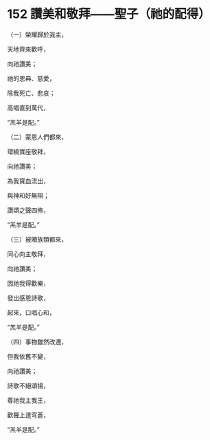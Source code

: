 # 152 讚美和敬拜——聖子（祂的配得）

（一）榮耀歸於我主，

天地齊來歡呼，

向祂讚美；

祂的恩典、慈愛，

除我死亡、悲哀；

高唱直到萬代，

“羔羊是配。”

（二）蒙恩人們都來，

環繞寶座敬拜，

向祂讚美；

為我寶血流出，

與神和好無阻；

讚頌之聲四佈，

“羔羊是配。”

（三）被贖族類都來，

同心向主敬拜，

向祂讚美；

因祂我得歡樂，

發出感恩詩歌，

起來，口唱心和，

“羔羊是配。”

（四）事物雖然改遷，

但我依舊不變，

向祂讚美；

詩歌不絕頌揚，

尊祂我主我王，

歡聲上達穹蒼，

“羔羊是配。”

